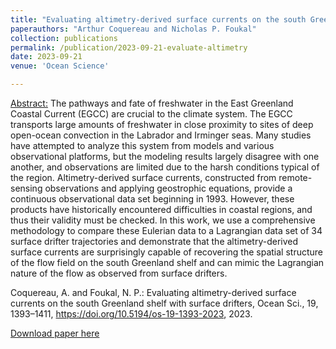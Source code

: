 ```yaml
---
title: "Evaluating altimetry-derived surface currents on the south Greenland shelf with surface drifters"
paperauthors: "Arthur Coquereau and Nicholas P. Foukal"
collection: publications
permalink: /publication/2023-09-21-evaluate-altimetry
date: 2023-09-21
venue: 'Ocean Science'

---
```

<u>Abstract:</u> The pathways and fate of freshwater in the East Greenland Coastal Current (EGCC) are crucial to the climate system. The EGCC transports large amounts of freshwater in close proximity to sites of deep open-ocean convection in the Labrador and Irminger seas. Many studies have attempted to analyze this system from models and various observational platforms, but the modeling results largely disagree with one another, and observations are limited due to the harsh conditions typical of the region. Altimetry-derived surface currents, constructed from remote-sensing observations and applying geostrophic equations, provide a continuous observational data set beginning in 1993. However, these products have historically encountered difficulties in coastal regions, and thus their validity must be checked. In this work, we use a comprehensive methodology to compare these Eulerian data to a Lagrangian data set of 34 surface drifter trajectories and demonstrate that the altimetry-derived surface currents are surprisingly capable of recovering the spatial structure of the flow field on the south Greenland shelf and can mimic the Lagrangian nature of the flow as observed from surface drifters.

Coquereau, A. and Foukal, N. P.: Evaluating altimetry-derived surface currents on the south Greenland shelf with surface drifters, Ocean Sci., 19, 1393–1411, https://doi.org/10.5194/os-19-1393-2023, 2023.

[Download paper here](https://doi.org/10.5194/os-19-1393-2023)


